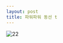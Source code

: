 ```yaml
---
layout: post
title: 파워파워 동선 t
---
```

<head>
<meta http-equiv="refresh" content="30">
</head>

![22](https://user-images.githubusercontent.com/82706829/115133501-abc50180-a043-11eb-9db4-c5de020756a5.jpg)
